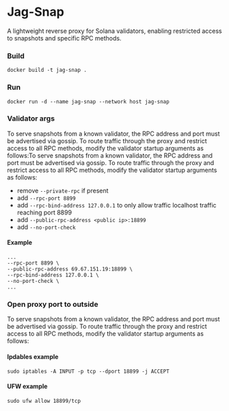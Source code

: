 # Jag-Snap
A lightweight reverse proxy for Solana validators, enabling restricted access to snapshots and specific RPC methods.

### Build
```shell
docker build -t jag-snap .
```

### Run
```shell
docker run -d --name jag-snap --network host jag-snap
```

### Validator args
To serve snapshots from a known validator, the RPC address and port must be advertised via gossip. To route traffic through the proxy and restrict access to all RPC methods, modify the validator startup arguments as follows:To serve snapshots from a known validator, the RPC address and port must be advertised via gossip. To route traffic through the proxy and restrict access to all RPC methods, modify the validator startup arguments as follows:
* remove `--private-rpc` if present
* add `--rpc-port 8899`
* add `--rpc-bind-address 127.0.0.1` to only allow traffic localhost traffic reaching port 8899
* add `--public-rpc-address <public ip>:18899`
* add `--no-port-check`

#### Example
```shell
...
--rpc-port 8899 \
--public-rpc-address 69.67.151.19:18899 \
--rpc-bind-address 127.0.0.1 \
--no-port-check \
...
```

### Open proxy port to outside
To serve snapshots from a known validator, the RPC address and port must be advertised via gossip. To route traffic through the proxy and restrict access to all RPC methods, modify the validator startup arguments as follows:
#### Ipdables example
```shell
sudo iptables -A INPUT -p tcp --dport 18899 -j ACCEPT
```

#### UFW example
```shell
sudo ufw allow 18899/tcp
```